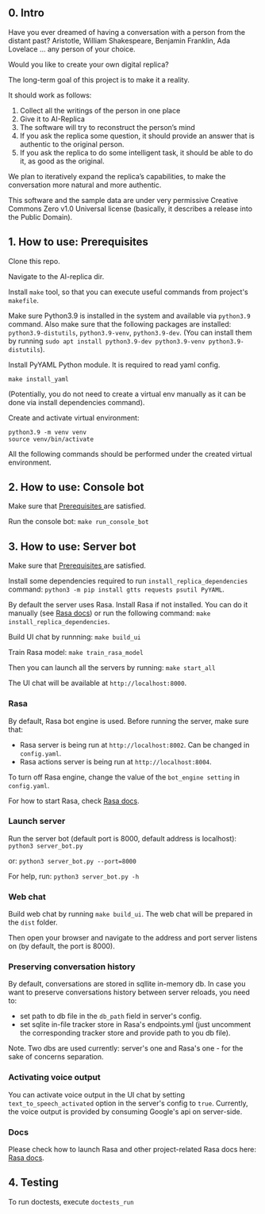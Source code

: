 ## 0. Intro

Have you ever dreamed of having a conversation with a person from the distant past? 
Aristotle, William Shakespeare, Benjamin Franklin, Ada Lovelace … any person of your choice. 

Would you like to create your own digital replica?

The long-term goal of this project is to make it a reality. 

It should work as follows:

1. Collect all the writings of the person in one place
2. Give it to AI-Replica
3. The software will try to reconstruct the person’s mind 
4. If you ask the replica some question, it should provide an answer that is authentic to the original person.
5. If you ask the replica to do some intelligent task, it should be able to do it, as good as the original.

We plan to iteratively expand the replica’s capabilities, to make the conversation more natural and more authentic.

This software and the sample data are under very permissive Creative Commons Zero v1.0 Universal license
(basically, it describes a release into the Public Domain). 

## 1. How to use: Prerequisites

Clone this repo.

Navigate to the AI-replica dir.

Install `make` tool, so that you can execute useful commands from project's `makefile`.

Make sure Python3.9 is installed in the system and available via `python3.9` command. Also make sure that the following packages are installed: `python3.9-distutils`, `python3.9-venv`, `python3.9-dev`. (You can install them by running `sudo apt install python3.9-dev python3.9-venv python3.9-distutils`).

Install PyYAML Python module. It is required to read yaml config.

`make install_yaml`


(Potentially, you do not need to create a virtual env manually as it can be done via install dependencies command).

Create and activate virtual environment: 
```
python3.9 -m venv venv
source venv/bin/activate
```

All the following commands should be performed under the created virtual environment.


## 2. How to use: Console bot

Make sure that [Prerequisites ](#1-how-to-use-prerequisites) are satisfied.

Run the console bot:
`make run_console_bot`

## 3. How to use: Server bot

Make sure that [Prerequisites ](#1-how-to-use-prerequisites) are satisfied.

Install some dependencies required to run `install_replica_dependencies` command: 
`python3 -m pip install gtts requests psutil PyYAML`.

By default the server uses Rasa. 
Install Rasa if not installed. You can do it manually (see [Rasa docs](./documentation/rasa.md)) or run the following command:
`make install_replica_dependencies`.

Build UI chat by runnning:
`make build_ui`

Train Rasa model:
`make train_rasa_model`

Then you can launch all the servers by running:
`make start_all`

The UI chat will be available at `http://localhost:8000`.

### Rasa

By default, Rasa bot engine is used. Before running the server, make sure that:
- Rasa server is being run at `http://localhost:8002`. Can be changed in `config.yaml`. 
- Rasa actions server is being run at `http://localhost:8004`. 

To turn off Rasa engine, change the value of the `bot_engine setting` in `config.yaml`.

For how to start Rasa, check [Rasa docs](./documentation/rasa.md).

### Launch server

Run the server bot (default port is 8000, default address is localhost):
`python3 server_bot.py`

or:
`python3 server_bot.py --port=8000`

For help, run:
`python3 server_bot.py -h`

### Web chat
Build web chat by running `make build_ui`. The web chat will be prepared in the `dist` folder.

Then open your browser and navigate to the address and port server listens on (by default, the port is 8000).

### Preserving conversation history
By default, conversations are stored in sqllite in-memory db.
In case you want to preserve conversations history between server reloads, you need to:
- set path to db file in the `db_path` field in server's config.
- set sqlite in-file tracker store in Rasa's endpoints.yml (just uncomment the corresponding tracker store and provide path to you db file).

Note. Two dbs are used currently: server's one and Rasa's one - for the sake of concerns separation.

### Activating voice output
You can activate voice output in the UI chat by setting `text_to_speech_activated` option in the server's config to `true`.
Currently, the voice output is provided by consuming Google's api on server-side.

### Docs

Please check how to launch Rasa and other project-related Rasa docs here: [Rasa docs](./documentation/rasa.md).

## 4. Testing

To run doctests, execute `doctests_run`
